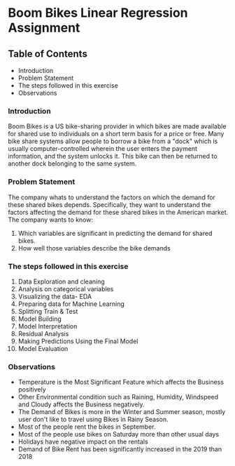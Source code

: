 # Boom Bikes Linear Regression Assignment


## Table of Contents
* Introduction
* Problem Statement
* The steps followed in this exercise
* Observations


### Introduction
Boom Bikes is a US bike-sharing provider in which bikes are made available for shared use to individuals on a short term basis for a price or free. Many bike share systems allow people to borrow a bike from a "dock" which is usually computer-controlled wherein the user enters the payment information, and the system unlocks it. This bike can then be returned to another dock belonging to the same system.


### Problem Statement
The company whats to understand the factors on which the demand for these shared bikes depends. Specifically, they want to understand the factors affecting the demand for these shared bikes in the American market. The company wants to know:

1. Which variables are significant in predicting the demand for shared bikes.
2. How well those variables describe the bike demands


### The steps followed in this exercise

1. Data Exploration and cleaning
2. Analysis on categorical variables
3. Visualizing the data- EDA
4. Preparing data for Machine Learning
5. Splitting Train & Test
6. Model Building
7. Model Interpretation
8. Residual Analysis
9. Making Predictions Using the Final Model
10. Model Evaluation


### Observations

- Temperature is the Most Significant Feature which affects the Business positively
- Other Environmental condition such as Raining, Humidity, Windspeed and Cloudy affects the Business negatively.
- The Demand of Bikes is more in the Winter and Summer season, mostly user don't like to travel using Bikes in Rainy Season. 
- Most of the people rent the bikes in September.
- Most of the people use bikes on Saturday more than other usual days
- Holidays have negative impact on the rentals
- Demand of Bike Rent has been significantly increased in the 2019 than 2018

